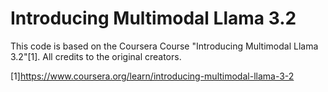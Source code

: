 # Introducing Multimodal Llama 3.2

This code is based on the Coursera Course "Introducing Multimodal Llama 3.2"[1]. All credits to the original creators.

[1]https://www.coursera.org/learn/introducing-multimodal-llama-3-2